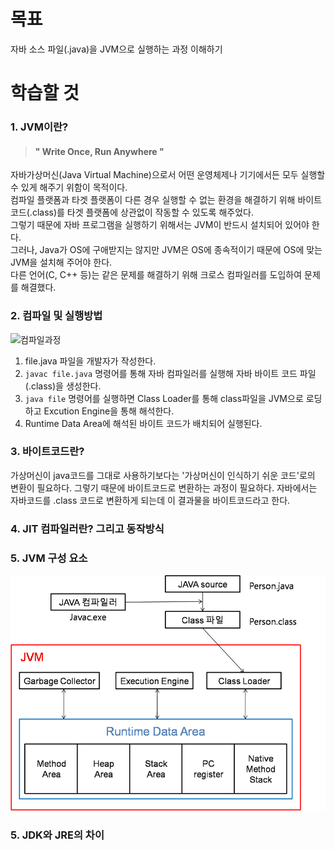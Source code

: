 # 목표
자바 소스 파일(.java)을 JVM으로 실행하는 과정 이해하기

# 학습할 것
### 1. JVM이란?
> #### " Write Once, Run Anywhere "

자바가상머신(Java Virtual Machine)으로서 어떤 운영체제나 기기에서든 모두 실행할 수 있게 해주기 위함이 목적이다.  
컴파일 플랫폼과 타겟 플랫폼이 다른 경우 실행할 수 없는 환경을 해결하기 위해 바이트코드(.class)를 타겟 플랫폼에 상관없이 작동할 수 있도록 해주었다.  
그렇기 때문에 자바 프로그램을 실행하기 위해서는 JVM이 반드시 설치되어 있어야 한다.  
그러나, Java가 OS에 구애받지는 않지만 JVM은 OS에 종속적이기 때문에 OS에 맞는 JVM을 설치해 주어야 한다.  
다른 언어(C, C++ 등)는 같은 문제를 해결하기 위해 크로스 컴파일러를 도입하여 문제를 해결했다.


### 2. 컴파일 및 실행방법

![컴파일과정](https://media.vlpt.us/images/woo00oo/post/b2e894dd-83cf-456b-91b7-15e02611ac88/%E1%84%89%E1%85%B3%E1%84%8F%E1%85%B3%E1%84%85%E1%85%B5%E1%86%AB%E1%84%89%E1%85%A3%E1%86%BA%202021-01-01%20%E1%84%8B%E1%85%A9%E1%84%92%E1%85%AE%205.39.12.png)

1. file.java 파일을 개발자가 작성한다.
2. `javac file.java` 명령어를 통해 자바 컴파일러를 실행해 자바 바이트 코드 파일(.class)을 생성한다.
3. `java file` 명령어를 실행하면 Class Loader를 통해 class파일을 JVM으로 로딩하고 Excution Engine을 통해 해석한다.
4. Runtime Data Area에 해석된 바이트 코드가 배치되어 실행된다.


### 3. 바이트코드란?

가상머신이 java코드를 그대로 사용하기보다는 '가상머신이 인식하기 쉬운 코드'로의 변환이 필요하다.
그렇기 때문에 바이트코드로 변환하는 과정이 필요하다. 자바에서는 자바코드를 .class 코드로 변환하게 되는데 이 결과물을 바이트코드라고 한다.


### 4. JIT 컴파일러란? 그리고 동작방식


### 5. JVM 구성 요소
![JVM구성](https://github.com/boonboonE/LearnJava/blob/main/images/JVM%E1%84%80%E1%85%AE%E1%84%8C%E1%85%A9.png)


### 5. JDK와 JRE의 차이
